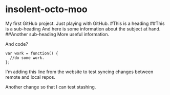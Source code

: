 # insolent-octo-moo
My first GitHub project.  Just playing with GitHub.
#This is a heading
##This is a sub-heading
And here is some information about the subject at hand.
##Another sub-heading
More useful information.

And code?

    var work = function() {  
      //do some work.  
    };
    
I'm adding this line from the website to test syncing changes between remote and local repos.

Another change so that I can test stashing.
